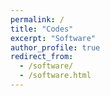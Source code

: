 ```yaml
---
permalink: /
title: "Codes"
excerpt: "Software"
author_profile: true
redirect_from: 
  - /software/
  - /software.html
---
```

